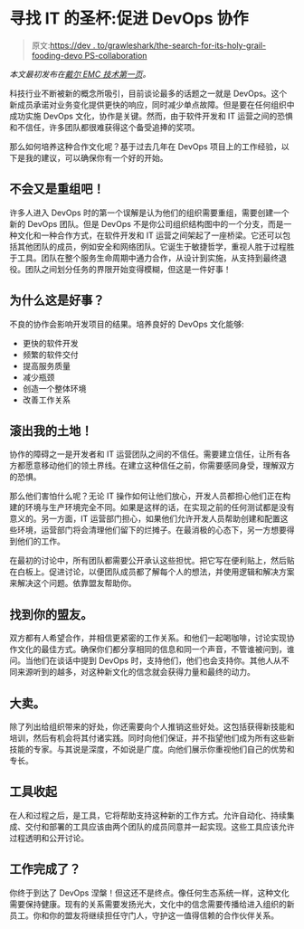# 寻找 IT 的圣杯:促进 DevOps 协作

> 原文:[https://dev . to/grawleshark/the-search-for-its-holy-grail-fooding-devo PS-collaboration](https://dev.to/grappleshark/the-search-for-its-holy-grail-fostering-devops-collaboration)

*本文最初发布在[戴尔 EMC 技术第一页](http://www.techpageone.co.uk/business-uk-en/search-holy-grail-fostering-devops-collaboration/)。*

科技行业不断被新的概念所吸引，目前谈论最多的话题之一就是 DevOps。这个新成员承诺对业务变化提供更快的响应，同时减少单点故障。但是要在任何组织中成功实施 DevOps 文化，协作是关键。然而，由于软件开发和 IT 运营之间的恐惧和不信任，许多团队都很难获得这个备受追捧的奖项。

那么如何培养这种合作文化呢？基于过去几年在 DevOps 项目上的工作经验，以下是我的建议，可以确保你有一个好的开始。

## [](#not-another-restructure)不会又是重组吧！

许多人进入 DevOps 时的第一个误解是认为他们的组织需要重组，需要创建一个新的 DevOps 团队。但是 DevOps 不是你公司组织结构图中的一个分支，而是一种文化和一种合作方式，在软件开发和 IT 运营之间架起了一座桥梁。它还可以包括其他团队的成员，例如安全和网络团队。它诞生于敏捷哲学，重视人胜于过程胜于工具。团队在整个服务生命周期中通力合作，从设计到实施，从支持到最终退役。团队之间划分任务的界限开始变得模糊，但这是一件好事！

## [](#why-is-this-a-good-thing)为什么这是好事？

不良的协作会影响开发项目的结果。培养良好的 DevOps 文化能够:

*   更快的软件开发
*   频繁的软件交付
*   提高服务质量
*   减少瓶颈
*   创造一个整体环境
*   改善工作关系

## [](#get-off-my-land)滚出我的土地！

协作的障碍之一是开发者和 IT 运营团队之间的不信任。需要建立信任，让所有各方都愿意移动他们的领土界线。在建立这种信任之前，你需要感同身受，理解双方的恐惧。

那么他们害怕什么呢？无论 IT 操作如何让他们放心，开发人员都担心他们正在构建的环境与生产环境完全不同。如果是这样的话，在实现之前的任何测试都是没有意义的。另一方面，IT 运营部门担心，如果他们允许开发人员帮助创建和配置这些环境，运营部门将会清理他们留下的烂摊子。在最消极的心态下，另一方想要得到他们的工作。

在最初的讨论中，所有团队都需要公开承认这些担忧。把它写在便利贴上，然后贴在白板上。促进讨论，以便团队成员都了解每个人的想法，并使用逻辑和解决方案来解决这个问题。依靠盟友帮助你。

## [](#find-your-allies)找到你的盟友。

双方都有人希望合作，并相信更紧密的工作关系。和他们一起喝咖啡，讨论实现协作文化的最佳方式。确保你们都分享相同的信息和同一个声音，不管谁被问到，谁问。当他们在谈话中提到 DevOps 时，支持他们，他们也会支持你。其他人从不同来源听到的越多，对这种新文化的信念就会获得力量和最终的动力。

## [](#the-big-sell)大卖。

除了列出给组织带来的好处，你还需要向个人推销这些好处。这包括获得新技能和培训，然后有机会将其付诸实践。同时向他们保证，并不指望他们成为所有这些新技能的专家。与其说是深度，不如说是广度。向他们展示你重视他们自己的优势和专长。

## [](#tool-up)工具收起

在人和过程之后，是工具，它将帮助支持这种新的工作方式。允许自动化、持续集成、交付和部署的工具应该由两个团队的成员同意并一起实现。这些工具应该允许过程透明和公开讨论。

## [](#job-done)工作完成了？

你终于到达了 DevOps 涅槃！但这还不是终点。像任何生态系统一样，这种文化需要保持健康。现有的关系需要发扬光大，文化中的信念需要传播给进入组织的新员工。你和你的盟友将继续担任守门人，守护这一值得信赖的合作伙伴关系。